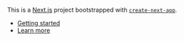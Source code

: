 This is a [Next.js](https://nextjs.org/) project bootstrapped with [`create-next-app`](https://github.com/vercel/next.js/tree/canary/packages/create-next-app).

- [Getting started](docs/GETTING_STARTED.md)
- [Learn more](docs/LEARN_MORE.md)


